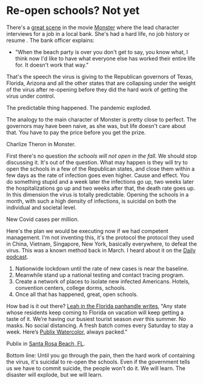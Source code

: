 # Re-open schools? Not yet
There's a <a href="https://www.youtube.com/watch?v=sraDVyksYMs">great scene</a> in the movie <a href="https://www.youtube.com/watch?v=vq70brIQP40">Monster</a> where the lead character interviews for a job in a local bank. She's had a hard life, no job history or resume . The bank officer explains: 
* "When the beach party is over you don't get to say, you know what, I think now I'd like to have what everyone else has worked their entire life for. It doesn't work that way."

That's the speech the virus is giving to the Republican governors of Texas, Florida, Arizona and all the other states that are collapsing under the weight of the virus after re-opening before they did the hard work of getting the virus under control. 

The predictable thing happened. The pandemic exploded. 

The analogy to the main character of Monster is pretty close to perfect. The governors may have been naive, as she was, but life doesn't care about that. You have to pay the price before you get the prize.

Charlize Theron in Monster.

First there's no question <i>the schools will not open in the fall. </i>We should stop discussing it. It's out of the question. What may happen is they will try to open the schools in a few of the Republican states, and close them within a few days as the rate of infection goes even higher. Cause and effect. You do something stupid and a week later the infections go up, two weeks later the hospitalizations go up and two weeks after that, the death rate goes up. In this dimension the virus is totally predictable. Opening the schools in a month, with such a high density of infections, is suicidal on both the individual and societal level. 

New Covid cases per million. 

Here's the plan we would be executing now if we had competent management. I'm not inventing this, it's the protocol the protocol they used in China, Vietnam, Singapore, New York, basically everywhere, to defeat the virus. This was a known method back in March. I heard about it on the <a href="https://www.nytimes.com/2020/03/12/podcasts/the-daily/coronavirus-pandemic.html">Daily podcast</a>.  
1. Nationwide lockdown until the rate of new cases is near the baseline.  
2. Meanwhile stand up a national testing and contact tracing program. 
3. Create a network of places to isolate new infected Americans. Hotels, convention centers, college dorms, schools.  
4. Once all that has happened, great, open schools.

How bad is it out there? <a href="https://twitter.com/LeahDaisyD/status/1282314539460112389">Leah in the Florida panhandle writes</a>, "Any state whose residents keep coming to Florida on vacation will keep getting a taste of it. We’re having our busiest tourist season <i>ever</i> this summer. No masks. No social distancing. A fresh batch comes every Saturday to stay a week. Here’s <a href="https://www.publix.com/locations/153-watercolor-crossings">Publix Watercolor</a>, always packed."

Publix in <a href="https://www.google.com/maps/place/Santa+Rosa+Beach,+FL+32459/@30.3960316,-87.3494376,8z/data=!4m5!3m4!1s0x8893e19100c879b1:0xaadc3fb91d731d0b!8m2!3d30.3960324!4d-86.2288322">Santa Rosa Beach, FL</a>.

Bottom line: Until you go through the pain, then the hard work of containing the virus, it's suicidal to re-open the schools. Even if the government tells us we have to commit suicide, the people won't do it. We will learn. The disaster will explode, but we will learn.

